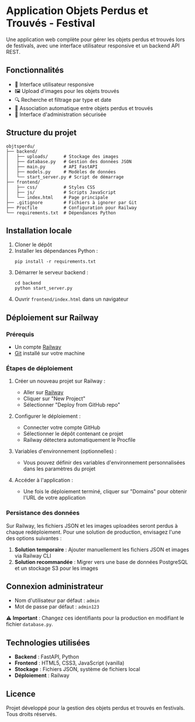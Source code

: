 # Application Objets Perdus et Trouvés - Festival

Une application web complète pour gérer les objets perdus et trouvés lors de festivals, avec une interface utilisateur responsive et un backend API REST.

## Fonctionnalités

- 📱 Interface utilisateur responsive
- 🖼️ Upload d'images pour les objets trouvés
- 🔍 Recherche et filtrage par type et date
- 🔄 Association automatique entre objets perdus et trouvés
- 🔐 Interface d'administration sécurisée

## Structure du projet

```
objtsperdu/
├── backend/
│   ├── uploads/      # Stockage des images
│   ├── database.py   # Gestion des données JSON
│   ├── main.py       # API FastAPI
│   ├── models.py     # Modèles de données
│   └── start_server.py # Script de démarrage
├── frontend/
│   ├── css/          # Styles CSS
│   ├── js/           # Scripts JavaScript
│   └── index.html    # Page principale
├── .gitignore        # Fichiers à ignorer par Git
├── Procfile          # Configuration pour Railway
└── requirements.txt  # Dépendances Python
```

## Installation locale

1. Cloner le dépôt
2. Installer les dépendances Python :
   ```
   pip install -r requirements.txt
   ```
3. Démarrer le serveur backend :
   ```
   cd backend
   python start_server.py
   ```
4. Ouvrir `frontend/index.html` dans un navigateur

## Déploiement sur Railway

### Prérequis

- Un compte [Railway](https://railway.app/)
- [Git](https://git-scm.com/) installé sur votre machine

### Étapes de déploiement

1. Créer un nouveau projet sur Railway :
   - Aller sur [Railway](https://railway.app/)
   - Cliquer sur "New Project"
   - Sélectionner "Deploy from GitHub repo"

2. Configurer le déploiement :
   - Connecter votre compte GitHub
   - Sélectionner le dépôt contenant ce projet
   - Railway détectera automatiquement le Procfile

3. Variables d'environnement (optionnelles) :
   - Vous pouvez définir des variables d'environnement personnalisées dans les paramètres du projet

4. Accéder à l'application :
   - Une fois le déploiement terminé, cliquer sur "Domains" pour obtenir l'URL de votre application

### Persistance des données

Sur Railway, les fichiers JSON et les images uploadées seront perdus à chaque redéploiement. Pour une solution de production, envisagez l'une des options suivantes :

1. **Solution temporaire** : Ajouter manuellement les fichiers JSON et images via Railway CLI
2. **Solution recommandée** : Migrer vers une base de données PostgreSQL et un stockage S3 pour les images

## Connexion administrateur

- Nom d'utilisateur par défaut : `admin`
- Mot de passe par défaut : `admin123`

⚠️ **Important** : Changez ces identifiants pour la production en modifiant le fichier `database.py`.

## Technologies utilisées

- **Backend** : FastAPI, Python
- **Frontend** : HTML5, CSS3, JavaScript (vanilla)
- **Stockage** : Fichiers JSON, système de fichiers local
- **Déploiement** : Railway

## Licence

Projet développé pour la gestion des objets perdus et trouvés en festivals. Tous droits réservés.
